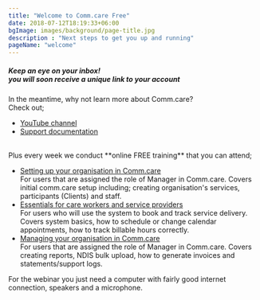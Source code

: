```yaml
---
title: "Welcome to Comm.care Free"
date: 2018-07-12T18:19:33+06:00
bgImage: images/background/page-title.jpg
description : "Next steps to get you up and running"
pageName: "welcome"
---
```

##### Keep an eye on your inbox!<br> you will soon receive a unique link to your account
In the meantime, why not learn more about Comm.care? <br>
Check out;

- [YouTube channel](https://www.youtube.com/channel/UCMUARgRVs96gbD8ZsbKOsxQ)
- [Support documentation](/docs)

<br>
Plus every week we conduct **online FREE training** that you can attend;

- [Setting up your organisation in Comm.care](https://calendly.com/comm_care/setup-your-organisation) <br> 
For users that are assigned the role of Manager in Comm.care.
Covers initial comm.care setup including; creating organisation's services, participants (Clients) and staff.
- [Essentials for care workers and service providers](https://calendly.com/comm_care/essentials-for-care-workers) <br>
For users who will use the system to book and track service delivery.
Covers system basics, how to schedule or change calendar appointments, how to track billable hours correctly. 
- [Managing your organisation in Comm.care](https://calendly.com/comm_care/managing-your-organisation) <br>
For users that are assigned the role of Manager in Comm.care.
Covers creating reports, NDIS bulk upload, how to generate invoices and statements/support logs.

For the webinar you just need a computer with fairly good internet connection, speakers and a microphone. 
